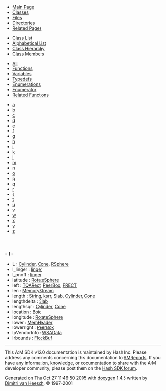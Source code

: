<div class="tabs">

- [Main Page](index.md)
- <span id="current">[Classes](annotated.md)</span>
- [Files](files.md)
- [Directories](dirs.md)
- [Related Pages](pages.md)

</div>

<div class="tabs">

- [Class List](annotated.md)
- [Alphabetical List](classes.md)
- [Class Hierarchy](hierarchy.md)
- <span id="current">[Class Members](functions.md)</span>

</div>

<div class="tabs">

- [All](functions.md)
- [Functions](functions_func.md)
- <span id="current">[Variables](functions_vars.md)</span>
- [Typedefs](functions_type.md)
- [Enumerations](functions_enum.md)
- [Enumerator](functions_eval.md)
- [Related Functions](functions_rela.md)

</div>

<div class="tabs">

- [a](functions_vars.md#index_a)
- [b](functions_vars_0x62.md#index_b)
- [c](functions_vars_0x63.md#index_c)
- [d](functions_vars_0x64.md#index_d)
- [e](functions_vars_0x65.md#index_e)
- [f](functions_vars_0x66.md#index_f)
- [g](functions_vars_0x67.md#index_g)
- [h](functions_vars_0x68.md#index_h)
- [i](functions_vars_0x69.md#index_i)
- [k](functions_vars_0x6b.md#index_k)
- <span id="current">[l](functions_vars_0x6c.md#index_l)</span>
- [m](functions_vars_0x6d.md#index_m)
- [n](functions_vars_0x6e.md#index_n)
- [o](functions_vars_0x6f.md#index_o)
- [p](functions_vars_0x70.md#index_p)
- [q](functions_vars_0x71.md#index_q)
- [r](functions_vars_0x72.md#index_r)
- [s](functions_vars_0x73.md#index_s)
- [t](functions_vars_0x74.md#index_t)
- [u](functions_vars_0x75.md#index_u)
- [v](functions_vars_0x76.md#index_v)
- [w](functions_vars_0x77.md#index_w)
- [x](functions_vars_0x78.md#index_x)
- [y](functions_vars_0x79.md#index_y)
- [z](functions_vars_0x7a.md#index_z)

</div>

 

### <span id="index_l" class="anchor">- l -</span>

- L : <a href="classCylinder.md#d20caec3b48a1eef164cb4ca81ba2587" class="el">Cylinder</a>, <a href="classCone.md#d20caec3b48a1eef164cb4ca81ba2587" class="el">Cone</a>, <a href="classRSphere.md#d20caec3b48a1eef164cb4ca81ba2587" class="el">RSphere</a>
- l_linger : <a href="structlinger.md#689f9f1c457a5cb3bae385b3499f4d5f" class="el">linger</a>
- l_onoff : <a href="structlinger.md#40a71e47b0d99b119de0c65a0b48528e" class="el">linger</a>
- latitude : <a href="classRotateSphere.md#28c1e37e317b935a387dbe232bc9f803" class="el">RotateSphere</a>
- left : <a href="structTQARect.md#811882fecd5c7618d7099ebbd39ea254" class="el">TQARect</a>, <a href="classPeerBox.md#811882fecd5c7618d7099ebbd39ea254" class="el">PeerBox</a>, <a href="structFRECT.md#811882fecd5c7618d7099ebbd39ea254" class="el">FRECT</a>
- len : <a href="classMemoryStream.md#f5a8e923f8cd24b56b3bab32358cc58a" class="el">MemoryStream</a>
- length : <a href="classString.md#6eb9aec514117d36f33a08d439db2072" class="el">String</a>, <a href="structksrr.md#2fa47f7c65fec19cc163b195725e3844" class="el">ksrr</a>, <a href="classSlab.md#2fa47f7c65fec19cc163b195725e3844" class="el">Slab</a>, <a href="classCylinder.md#2fa47f7c65fec19cc163b195725e3844" class="el">Cylinder</a>, <a href="classCone.md#2fa47f7c65fec19cc163b195725e3844" class="el">Cone</a>
- lengthdelta : <a href="classSlab.md#db75ee0a80f4b8a7bc5a2df3be49eead" class="el">Slab</a>
- lengthsqr : <a href="classCylinder.md#a47af4ad1faba99be2b99b4f7c2bf05d" class="el">Cylinder</a>, <a href="classCone.md#a47af4ad1faba99be2b99b4f7c2bf05d" class="el">Cone</a>
- location : <a href="classBoid.md#d5189de027922f81005951e6efe0efd5" class="el">Boid</a>
- longitude : <a href="classRotateSphere.md#ba569b80f7bb7762f073f1be57cc36aa" class="el">RotateSphere</a>
- lower : <a href="classMemHeader.md#81e073b428b50247daba38531dcf412a" class="el">MemHeader</a>
- lowerright : <a href="classPeerBox.md#4bed8e8983f52775b2a92a684e380b5c" class="el">PeerBox</a>
- lpVendorInfo : <a href="structWSAData.md#c49d15108e2dd43a4169cdd3cd127967" class="el">WSAData</a>
- lrbounds : <a href="classFlockBuf.md#faa8c45bc2b8846635d687596170e4ce" class="el">FlockBuf</a>

------------------------------------------------------------------------

<span class="small">This A:M SDK v12.0 documentation is maintained by Hash Inc. Please address any comments concerning this documentation to [AMReports](http://www.hash.com/reports). If you have any information, knowledge, or documentation to share with the A:M developer community, please post them on the [Hash SDK forum](http://www.hash.com/forums/index.php?showforum=11).</span>

Generated on Thu Oct 27 11:46:50 2005 with [<span class="image placeholder" original-image-src="doxygen.png" original-image-title="" height="45" width="100" align="middle" border="0">doxygen</span>](http://www.doxygen.org/index.html) 1.4.5 written by [Dimitri van Heesch](mailto:dimitri@stack.nl), © 1997-2001
